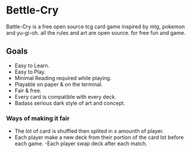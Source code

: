 # Bettle-Cry
Battle-Cry is a free open source tcg card game inspired by mtg, pokemon and yu-gi-oh. all the rules and art are open source. for free fun and game.

## Goals
- Easy to Learn.
- Easy to Play.
- Minimal Reading required while playing.
- Playable on paper & on the terminal.
- Fair & free.
- Every card is compatible with every deck.
- Badass serious dark style of art and concept. 

### Ways of making it fair
- The lot of card is shuffled then splited in x amounth of player.
- Each player make a new deck from their portion of the card lot before each game.
 -Each player swap deck after each match.

